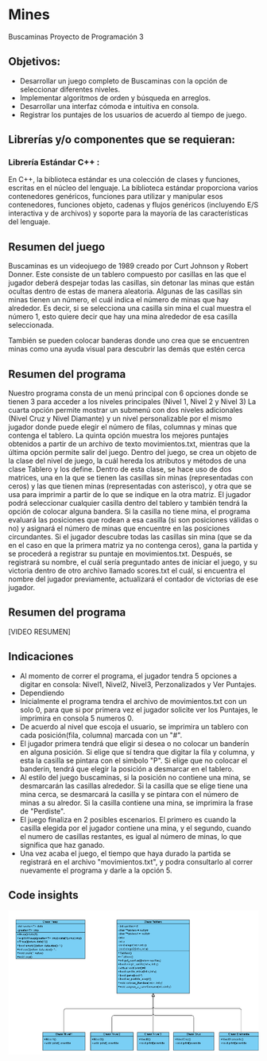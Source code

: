 # Mines
Buscaminas
Proyecto de Programación 3

## Objetivos:

- Desarrollar un juego completo de Buscaminas con la opción de seleccionar diferentes niveles.
- Implementar algoritmos de orden y búsqueda en arreglos.
-  Desarrollar una interfaz cómoda e intuitiva en consola.
-  Registrar los puntajes de los usuarios de acuerdo al tiempo de juego.

## Librerías y/o componentes que se requieran:
### Librería Estándar C++ :

En C++, la biblioteca estándar es una colección de clases y funciones, escritas en el núcleo del lenguaje. La biblioteca estándar proporciona varios contenedores genéricos, funciones para utilizar y manipular esos contenedores, funciones objeto, cadenas y flujos genéricos (incluyendo E/S interactiva y de archivos) y soporte para la mayoría de las características del lenguaje. 
 
## Resumen del juego 
Buscaminas es un videojuego de 1989 creado por Curt Johnson y Robert Donner. Este consiste de un tablero compuesto por casillas en las que el jugador deberá despejar todas las casillas, sin detonar las minas que están ocultas dentro de estas de manera aleatoria. Algunas de las casillas sin minas tienen un número, el cuál indica el número de minas que hay alrededor. Es decir, si se selecciona una casilla sin mina el cual muestra el número 1, esto quiere decir que hay una mina alrededor de esa casilla seleccionada.

También se pueden colocar banderas donde uno crea que se encuentren minas como una ayuda visual para descubrir las demás que estén cerca
## Resumen del programa

Nuestro programa consta de un menú principal con 6 opciones donde se tienen 3 para acceder a los niveles principales (Nivel 1, Nivel 2 y Nivel 3)
La cuarta opción permite mostrar un submenú con dos niveles adicionales (Nivel Cruz y Nivel Diamante) y un nivel personalizable por el mismo jugador donde puede elegir el número de filas, columnas y minas que contenga el tablero.
La quinta opción muestra los mejores puntajes obtenidos a partir de un archivo de texto movimientos.txt, mientras que la última opción permite salir del juego.
Dentro del juego, se crea un objeto de la clase del nivel de juego, la cuál hereda los atributos y métodos de una clase Tablero y los define. Dentro de esta clase, se hace uso de dos matrices, una en la que se tienen las casillas sin minas (representadas con ceros) y las que tienen minas (representadas con asterisco), y otra que se usa para imprimir a partir de lo que se indique en la otra matriz.
El jugador podrá seleccionar cualquier casilla dentro del tablero y también tendrá la opción de colocar alguna bandera. Si la casilla no tiene mina, el programa evaluará las posiciones que rodean a esa casilla (si son posiciones válidas o no) y asignará el número de minas que encuentre en las posiciones circundantes.
Si el jugador descubre todas las casillas sin mina (que se da en el caso en que la primera matriz ya no contenga ceros), gana la partida y se procederá a registrar su puntaje en movimientos.txt. Después, se registrará su nombre, el cuál sería preguntado antes de iniciar el juego, y su victoria dentro de otro archivo llamado scores.txt el cuál, si encuentra el nombre del jugador previamente, actualizará el contador de victorias de ese jugador.

## Resumen del programa
[VIDEO RESUMEN]

## Indicaciones
- Al momento de correr el programa, el jugador tendra 5 opciones a digitar en consola: Nivel1, Nivel2, Nivel3, Perzonalizados y Ver Puntajes.
- Dependiendo 
- Inicialmente el programa tendra el archivo de movimientos.txt con un solo 0, para que si por primera vez el jugador solicite ver los Puntajes, le imprimira en consola 5 numeros 0.
- De acuerdo al nivel que escoja el usuario, se imprimira un tablero con cada posición(fila, columna) marcada con un "#".
- El jugador primera tendrá que eligir si desea o no colocar un banderín en alguna posición. Si elige que sí tendra que digitar la fila y columna, y esta la casilla se pintara con el simbolo "P". Si elige que no colocar el banderin, tendrá que elegir la posición a desmarcar en el tablero.
- Al estilo del juego buscaminas, si la posición no contiene una mina, se desmarcarán las casillas alrededor. Si la casilla que se elige tiene una mina cerca, se desmarcará la casilla y se pintara con el número de minas a su alredor. Si la casilla contiene una mina, se imprimira la frase de "Perdiste".
- El juego finaliza en 2 posibles escenarios. El primero es cuando la casilla elegida por el jugador contiene una mina, y el segundo, cuando el numero de casillas restantes, es igual al número de minas, lo que significa que haz ganado.
- Una vez acaba el juego, el tiempo que haya durado la partida se registrará en el archivo "movimientos.txt", y podra consultarlo al correr nuevamente el programa y darle a la opción 5. 

## Code insights
<img src="/Imagenes/Diagrama.png" alt="Logo"/>
